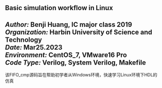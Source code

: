 **Basic simulation workflow in Linux**
---
_Author:_ Benji Huang, IC major class 2019  
_Organization:_ Harbin University of Science and Technology  
_Date:_ Mar25.2023  
_Environment:_ CentOS_7, VMware16 Pro  
_Code Type:_ Verilog, System Verilog, Makefile  
---
该FIFO_cmp源码旨在帮助初学者从Windows环境，快速学习Linux环境下HDL的仿真
